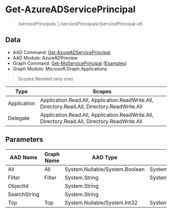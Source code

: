# Get-AzureADServicePrincipal

> /servicePrincipals | /servicePrincipals/{servicePrincipal-id}

## Data

+ AAD Command: [Get-AzureADServicePrincipal](https://docs.microsoft.com/en-us/powershell/module/AzureADPreview/Get-AzureADServicePrincipal)
+ AAD Module: AzureADPreview
+ Graph Command: [Get-MgServicePrincipal](https://docs.microsoft.com/en-us/powershell/module/Microsoft.Graph.Applications/Get-MgServicePrincipal) ([Examples](https://github.com/orgs/msgraph/discussions?discussions_q=Get-MgServicePrincipal))
+ Graph Module: Microsoft.Graph.Applications

> Scopes Needed (any one)

|Type|Scopes|
|---|---|
|Application|Application.Read.All, Application.ReadWrite.All, Directory.Read.All, Directory.ReadWrite.All|
|Delegate|Application.Read.All, Application.ReadWrite.All, Directory.Read.All, Directory.ReadWrite.All|

## Parameters

|AAD Name|Graph Name|AAD Type|Graph Type|Infos|
|---|---|---|---|---|
|All|All|System.Nullable/System.Boolean|System.Management.Automation.SwitchParameter||
|Filter|Filter|System.String|System.String||
|ObjectId||System.String|||
|SearchString||System.String|||
|Top|Top|System.Nullable/System.Int32|System.Int32||


